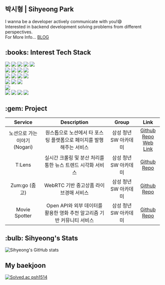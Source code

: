 ## 박시형 | Sihyeong Park

I wanna be a developer actively communicate with you!😄</br>
Interested in backend development solving problems from different perspectives.</br>
For More Info... [BLOG](https://psihyeong.tistory.com/)


<!--STACK-->
<h2> :books: Interest Tech Stack </h2>
<p>
<img src="https://img.shields.io/badge/Python-3776AB?style=for-the-badge&logo=Python&logoColor=white"/>
<img src= "https://img.shields.io/badge/java-%23ED8B00.svg?style=for-the-badge&logo=java&logoColor=white"/>
<img src="https://img.shields.io/badge/JavaScript-F7DF1E?style=for-the-badge&logo=JavaScript&logoColor=black"/>
<img src="https://img.shields.io/badge/CSS-1572B6?style=for-the-badge&logo=Css3&logoColor=white">
<img src="https://img.shields.io/badge/HTML-E34F26?style=for-the-badge&logo=HTML5&logoColor=white"/>

<br/>
<img src="https://img.shields.io/badge/Django-092E20?style=for-the-badge&logo=Django&logoColor=white"/>
<img src="https://img.shields.io/badge/Springboot-6DB33F?style=for-the-badge&logo=Springboot&logoColor=white"/>
<img src="https://img.shields.io/badge/SQLite-003B57?style=for-the-badge&logo=SQLite&logoColor=white">
<img src="https://img.shields.io/badge/mysql-4479A1?style=for-the-badge&logo=mysql&logoColor=white">

<br/>
<img src="https://img.shields.io/badge/Docker-2496ED.svg?style=for-the-badge&logo=Docker&logoColor=white"/>
<img src="https://img.shields.io/badge/NGINX-009639.svg?style=for-the-badge&logo=NGINX&logoColor=white"/>
<img src="https://img.shields.io/badge/Ubuntu-E95420.svg?style=for-the-badge&logo=Ubuntu&logoColor=white"/>
<img src="https://img.shields.io/badge/Jenkins-D24939.svg?style=for-the-badge&logo=Jenkins&logoColor=white"/>

<br/>
<img src="https://img.shields.io/badge/Amazon%20AWS-232F3E.svg?style=for-the-badge&logo=Amazon-AWS&logoColor=white"/>
<img src="https://img.shields.io/badge/Amazon%20EC2-FF9900.svg?style=for-the-badge&logo=Amazon-EC2&logoColor=white"/>
<img src="https://img.shields.io/badge/Amazon%20S3-569A31.svg?style=for-the-badge&logo=Amazon-S3&logoColor=white"/>

<br/>
<img src="https://img.shields.io/badge/vue.js-4FC08D?style=for-the-badge&logo=vue.js&logoColor=white">

<br/>
<img src="https://img.shields.io/badge/Github-181717?style=for-the-badge&logo=Github&logoColor=white"/>
<img src="https://img.shields.io/badge/Gitlab-FC6D26?style=for-the-badge&logo=Gitlab&logoColor=white"/>
<img src="https://img.shields.io/badge/Jira-0052CC?style=for-the-badge&logo=Jira&logoColor=white"/>
<img src="https://img.shields.io/badge/Mattermost-0058CC?style=for-the-badge&logo=Mattermost&logoColor=white"/>
</p>

<h2>:gem: Project</h2>

| Service | Description | Group |                                                       Link                                                       |
|:---:|:---:|:---:|:----------------------------------------------------------------------------------------------------------------:|
| 노션으로 가는 이야기 (Nogari) | 원스톱으로 노션에서 타 포스팅 플랫폼으로 페이지를 발행해주는 서비스 | 삼성 청년 SW 아카데미 | [Github Repo](https://github.com/psihyeong/Nogari-react-with-springboot) <br/> [Web Link](https://www.nogari.me) |
| T:Lens | 실시간 크롤링 및 분산 처리를 통한 뉴스 트렌드 시각화 서비스 | 삼성 청년 SW 아카데미 |                     [Github Repo](https://github.com/psihyeong/TLens-react-with-springboot)                      |
| Zum:go (줌고) | WebRTC 기반 중고상품 라이브경매 서비스 | 삼성 청년 SW 아카데미 |                     [Github Repo](https://github.com/psihyeong/TLens-react-with-springboot)                      |
| Movie Spotter | Open API와 외부 데이터를 활용한 영화 추천 알고리즘 기반 커뮤니티 서비스 | 삼성 청년 SW 아카데미 |                     [Github Repo](https://github.com/psihyeong/TLens-react-with-springboot)                      |



<!--[![Solved.ac
프로필](http://mazassumnida.wtf/api/v2/generate_badge?boj={aldzltkfkdgo})](https://solved.ac/{aldzltkfkdgo})-->
<h2> :bulb: Sihyeong's Stats </h2>

![Sihyeong's GitHub stats](https://github-readme-stats.vercel.app/api?username=psihyeong&show_icons=true&theme=buefy)

<h2> My baekjoon </h2>

[![Solved.ac psh1514](http://mazassumnida.wtf/api/v2/generate_badge?boj=psh1514)](https://solved.ac/psh1514)
